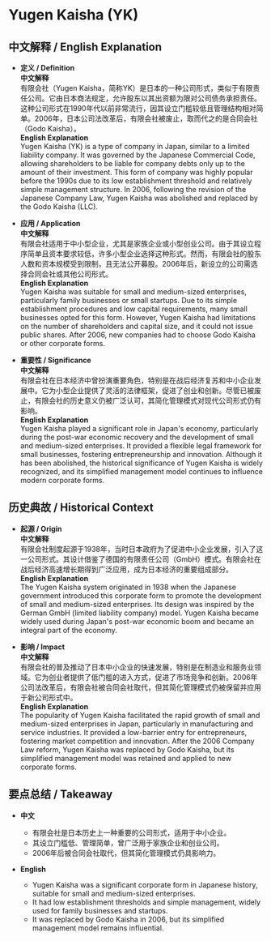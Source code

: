 # Yugen Kaisha (YK)

## 中文解释 / English Explanation

* **定义 / Definition**  
  **中文解释**  
  有限会社（Yugen Kaisha，简称YK）是日本的一种公司形式，类似于有限责任公司。它由日本商法规定，允许股东以其出资额为限对公司债务承担责任。这种公司形式在1990年代以前非常流行，因其设立门槛较低且管理结构相对简单。2006年，日本公司法改革后，有限会社被废止，取而代之的是合同会社（Godo Kaisha）。  
  **English Explanation**  
  Yugen Kaisha (YK) is a type of company in Japan, similar to a limited liability company. It was governed by the Japanese Commercial Code, allowing shareholders to be liable for company debts only up to the amount of their investment. This form of company was highly popular before the 1990s due to its low establishment threshold and relatively simple management structure. In 2006, following the revision of the Japanese Company Law, Yugen Kaisha was abolished and replaced by the Godo Kaisha (LLC).

* **应用 / Application**  
  **中文解释**  
  有限会社适用于中小型企业，尤其是家族企业或小型创业公司。由于其设立程序简单且资本要求较低，许多小型企业选择这种形式。然而，有限会社的股东人数和资本规模受到限制，且无法公开募股。2006年后，新设立的公司需选择合同会社或其他公司形式。  
  **English Explanation**  
  Yugen Kaisha was suitable for small and medium-sized enterprises, particularly family businesses or small startups. Due to its simple establishment procedures and low capital requirements, many small businesses opted for this form. However, Yugen Kaisha had limitations on the number of shareholders and capital size, and it could not issue public shares. After 2006, new companies had to choose Godo Kaisha or other corporate forms.

* **重要性 / Significance**  
  **中文解释**  
  有限会社在日本经济中曾扮演重要角色，特别是在战后经济复苏和中小企业发展中。它为小型企业提供了灵活的法律框架，促进了创业和创新。尽管已被废止，有限会社的历史意义仍被广泛认可，其简化管理模式对现代公司形式仍有影响。  
  **English Explanation**  
  Yugen Kaisha played a significant role in Japan's economy, particularly during the post-war economic recovery and the development of small and medium-sized enterprises. It provided a flexible legal framework for small businesses, fostering entrepreneurship and innovation. Although it has been abolished, the historical significance of Yugen Kaisha is widely recognized, and its simplified management model continues to influence modern corporate forms.

## 历史典故 / Historical Context

* **起源 / Origin**  
  **中文解释**  
  有限会社制度起源于1938年，当时日本政府为了促进中小企业发展，引入了这一公司形式。其设计借鉴了德国的有限责任公司（GmbH）模式。有限会社在战后经济高速增长期得到广泛应用，成为日本经济的重要组成部分。  
  **English Explanation**  
  The Yugen Kaisha system originated in 1938 when the Japanese government introduced this corporate form to promote the development of small and medium-sized enterprises. Its design was inspired by the German GmbH (limited liability company) model. Yugen Kaisha became widely used during Japan's post-war economic boom and became an integral part of the economy.

* **影响 / Impact**  
  **中文解释**  
  有限会社的普及推动了日本中小企业的快速发展，特别是在制造业和服务业领域。它为创业者提供了低门槛的进入方式，促进了市场竞争和创新。2006年公司法改革后，有限会社被合同会社取代，但其简化管理模式仍被保留并应用于新公司形式中。  
  **English Explanation**  
  The popularity of Yugen Kaisha facilitated the rapid growth of small and medium-sized enterprises in Japan, particularly in manufacturing and service industries. It provided a low-barrier entry for entrepreneurs, fostering market competition and innovation. After the 2006 Company Law reform, Yugen Kaisha was replaced by Godo Kaisha, but its simplified management model was retained and applied to new corporate forms.

## 要点总结 / Takeaway

* **中文**  
  - 有限会社是日本历史上一种重要的公司形式，适用于中小企业。  
  - 其设立门槛低、管理简单，曾广泛用于家族企业和创业公司。  
  - 2006年后被合同会社取代，但其简化管理模式仍具影响力。  

* **English**  
  - Yugen Kaisha was a significant corporate form in Japanese history, suitable for small and medium-sized enterprises.  
  - It had low establishment thresholds and simple management, widely used for family businesses and startups.  
  - It was replaced by Godo Kaisha in 2006, but its simplified management model remains influential.